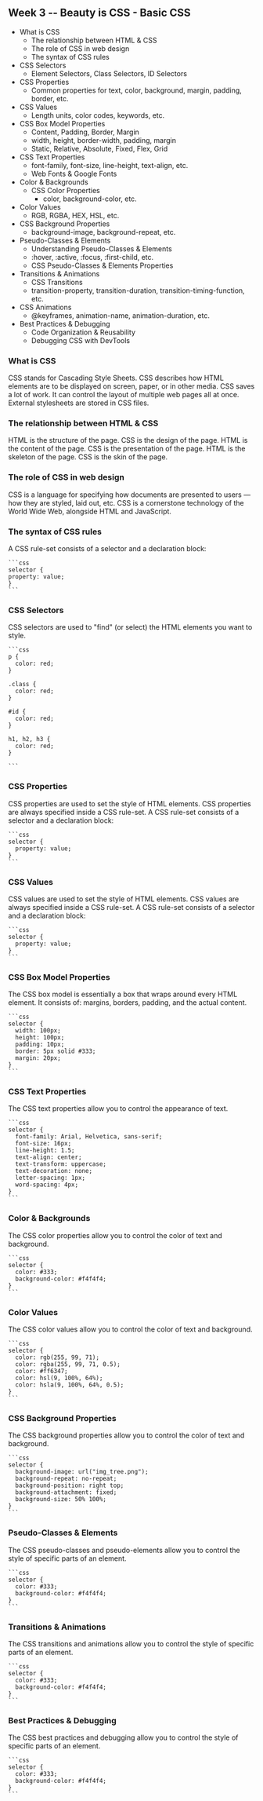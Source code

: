 ## Week 3 -- Beauty is CSS - Basic CSS

- What is CSS
  - The relationship between HTML & CSS
  - The role of CSS in web design
  - The syntax of CSS rules
- CSS Selectors
  - Element Selectors, Class Selectors, ID Selectors
- CSS Properties
  - Common properties for text, color, background, margin, padding, border, etc.
- CSS Values
  - Length units, color codes, keywords, etc.
- CSS Box Model Properties
  - Content, Padding, Border, Margin
  - width, height, border-width, padding, margin
  - Static, Relative, Absolute, Fixed, Flex, Grid
- CSS Text Properties
  - font-family, font-size, line-height, text-align, etc.
  - Web Fonts & Google Fonts
- Color & Backgrounds
  - CSS Color Properties
    - color, background-color, etc.
- Color Values
  - RGB, RGBA, HEX, HSL, etc.
- CSS Background Properties
  - background-image, background-repeat, etc.
- Pseudo-Classes & Elements
  - Understanding Pseudo-Classes & Elements
  - :hover, :active, :focus, :first-child, etc.
  - CSS Pseudo-Classes & Elements Properties
- Transitions & Animations
  - CSS Transitions
  - transition-property, transition-duration, transition-timing-function, etc.
- CSS Animations
  - @keyframes, animation-name, animation-duration, etc.
- Best Practices & Debugging
  - Code Organization & Reusability
  - Debugging CSS with DevTools

### What is CSS

CSS stands for Cascading Style Sheets. CSS describes how HTML elements are to be displayed on screen, paper, or in other media. CSS saves a lot of work. It can control the layout of multiple web pages all at once. External stylesheets are stored in CSS files.

### The relationship between HTML & CSS

HTML is the structure of the page. CSS is the design of the page. HTML is the content of the page. CSS is the presentation of the page. HTML is the skeleton of the page. CSS is the skin of the page.

### The role of CSS in web design

CSS is a language for specifying how documents are presented to users — how they are styled, laid out, etc. CSS is a cornerstone technology of the World Wide Web, alongside HTML and JavaScript.

### The syntax of CSS rules

A CSS rule-set consists of a selector and a declaration block:

    ```css
    selector {
    property: value;
    }
    ```

### CSS Selectors

CSS selectors are used to "find" (or select) the HTML elements you want to style.

    ```css
    p {
      color: red;
    }

    .class {
      color: red;
    }

    #id {
      color: red;
    }

    h1, h2, h3 {
      color: red;
    }

    ```

### CSS Properties

CSS properties are used to set the style of HTML elements. CSS properties are always specified inside a CSS rule-set. A CSS rule-set consists of a selector and a declaration block:

    ```css
    selector {
      property: value;
    }
    ```

### CSS Values

CSS values are used to set the style of HTML elements. CSS values are always specified inside a CSS rule-set. A CSS rule-set consists of a selector and a declaration block:

    ```css
    selector {
      property: value;
    }
    ```

### CSS Box Model Properties

The CSS box model is essentially a box that wraps around every HTML element. It consists of: margins, borders, padding, and the actual content.

    ```css
    selector {
      width: 100px;
      height: 100px;
      padding: 10px;
      border: 5px solid #333;
      margin: 20px;
    }
    ```

### CSS Text Properties

The CSS text properties allow you to control the appearance of text.

    ```css
    selector {
      font-family: Arial, Helvetica, sans-serif;
      font-size: 16px;
      line-height: 1.5;
      text-align: center;
      text-transform: uppercase;
      text-decoration: none;
      letter-spacing: 1px;
      word-spacing: 4px;
    }
    ```

### Color & Backgrounds

The CSS color properties allow you to control the color of text and background.

    ```css
    selector {
      color: #333;
      background-color: #f4f4f4;
    }
    ```

### Color Values

The CSS color values allow you to control the color of text and background.

    ```css
    selector {
      color: rgb(255, 99, 71);
      color: rgba(255, 99, 71, 0.5);
      color: #ff6347;
      color: hsl(9, 100%, 64%);
      color: hsla(9, 100%, 64%, 0.5);
    }
    ```

### CSS Background Properties

The CSS background properties allow you to control the color of text and background.

    ```css
    selector {
      background-image: url("img_tree.png");
      background-repeat: no-repeat;
      background-position: right top;
      background-attachment: fixed;
      background-size: 50% 100%;
    }
    ```

### Pseudo-Classes & Elements

The CSS pseudo-classes and pseudo-elements allow you to control the style of specific parts of an element.

    ```css
    selector {
      color: #333;
      background-color: #f4f4f4;
    }
    ```

### Transitions & Animations

The CSS transitions and animations allow you to control the style of specific parts of an element.

    ```css
    selector {
      color: #333;
      background-color: #f4f4f4;
    }
    ```

### Best Practices & Debugging

The CSS best practices and debugging allow you to control the style of specific parts of an element.

    ```css
    selector {
      color: #333;
      background-color: #f4f4f4;
    }
    ```
